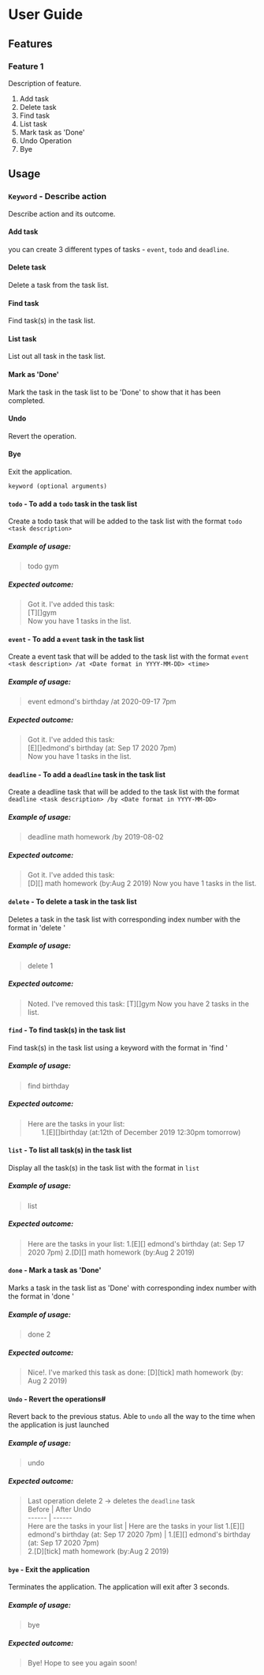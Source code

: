 # User Guide

## Features 

### Feature 1 
Description of feature.

1. Add task
2. Delete task
3. Find task
4. List task
5. Mark task as 'Done'
6. Undo Operation
7. Bye
## Usage

### `Keyword` - Describe action
Describe action and its outcome.

#### Add task <br/>
you can create 3 different types of tasks - `event`, `todo` and `deadline`.

#### Delete task <br/>
Delete a task from the task list.

#### Find task <br/>
Find task(s) in the task list.

#### List task <br/>
List out all task in the task list.

#### Mark as 'Done' <br/>
Mark the task in the task list to be 'Done' to show that it has been completed.

#### Undo <br/>
Revert the operation.

#### Bye <br/>
Exit the application.



`keyword (optional arguments)`
#### `todo` - To add a `todo` task in the task list <br/>
Create a todo task that will be added to the task list with the format `todo <task description>`

 
##### Example of usage:
>todo gym

##### Expected outcome:

>Got it. I've added this task: <br/>
>[T][]gym <br/>
>Now you have 1 tasks in the list. <br/>

#### `event` - To add a `event` task in the task list <br/>
Create a event task that will be added to the task list with the format `event <task description> /at <Date format in YYYY-MM-DD> <time> `

 
##### Example of usage:
>event edmond's birthday /at 2020-09-17 7pm

##### Expected outcome:

>Got it. I've added this task: <br/>
>[E][]edmond's birthday (at: Sep 17 2020 7pm) <br/>
>Now you have 1 tasks in the list. <br/>

#### `deadline` - To add a `deadline` task in the task list <br/>
Create a deadline task that will be added to the task list with the format `deadline <task description> /by <Date format in YYYY-MM-DD>`

 
##### Example of usage:
>deadline math homework /by 2019-08-02

##### Expected outcome:

>Got it. I've added this task: <br/>
>[D][] math homework (by:Aug 2 2019)
>Now you have 1 tasks in the list. <br/>

#### `delete` - To delete a task in the task list
Deletes a task in the task list with corresponding index number with the format in 'delete <task number>'

##### Example of usage:
>delete 1

##### Expected outcome:
>Noted. I've removed this task:
>[T][]gym 
>Now you have 2 tasks in the list.

#### `find` - To find task(s) in the task list
Find task(s) in the task list using a keyword with the format in 'find <task description>'

##### Example of usage:
>find birthday

##### Expected outcome:
>Here are the tasks in your list:<br />
>&nbsp;&nbsp;&nbsp;&nbsp;&nbsp;&nbsp;&nbsp;1.[E][]birthday (at:12th of December 2019 12:30pm tomorrow)

#### `list` - To list all task(s) in the task list
Display all the task(s) in the task list with the format in `list`


##### Example of usage:
>list

##### Expected outcome:
>Here are the tasks in your list:
>1.[E][] edmond's birthday (at: Sep 17 2020 7pm)
>2.[D][] math homework (by:Aug 2 2019)

#### `done` - Mark a task as 'Done'
Marks a task in the task list as 'Done' with corresponding index number with the format in 'done <task number>'

##### Example of usage:
>done 2

##### Expected outcome:
>Nice!. I've marked this task as done:
>[D][tick] math homework (by: Aug 2 2019)

#### `Undo` - Revert the operations#
Revert back to the previous status. Able to `undo` all the way to the time when the application is just launched

##### Example of usage:
>undo

##### Expected outcome:
>Last operation delete 2 -> deletes the `deadline` task <br/>
Before | After Undo <br/>
------ | ------ <br/>
Here are the tasks in your list | Here are the tasks in your list
1.[E][] edmond's birthday (at: Sep 17 2020 7pm) | 1.[E][] edmond's birthday (at: Sep 17 2020 7pm) <br/> 2.[D][tick] math homework (by:Aug 2 2019)

#### `bye` - Exit the application
Terminates the application. The application will exit after 3 seconds.

##### Example of usage:
>bye

##### Expected outcome:
>Bye! Hope to see you again soon!